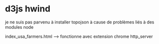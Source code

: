 # d3js hwind

je ne suis pas parvenu à installer topojson 
à cause de problèmes liés à des modules node

index_usa_farmers.html --> fonctionne avec extension chrome http_server
